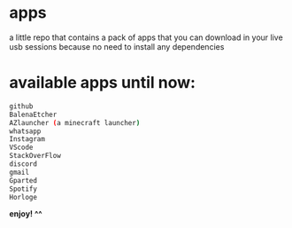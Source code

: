 # apps

a little repo that contains a pack of apps that you can download in your live usb sessions 
because no need to install any dependencies

# available apps until now:
```sh
github
BalenaEtcher
AZlauncher (a minecraft launcher)
whatsapp
Instagram
VScode
StackOverFlow
discord
gmail
Gparted
Spotify
Horloge
```

**enjoy! ^^**
